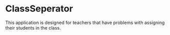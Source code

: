 # ClassSeperator
This application is designed for teachers that have problems with assigning their students in the class.
